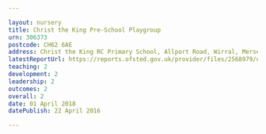 ```yaml
---

layout: nursery
title: Christ the King Pre-School Playgroup
urn: 306373
postcode: CH62 6AE
address: Christ the King RC Primary School, Allport Road, Wirral, Merseyside, CH62 6AE
latestReportUrl: https://reports.ofsted.gov.uk/provider/files/2568979/urn/306373.pdf
teaching: 2
development: 2
leadership: 2
outcomes: 2
overall: 2
date: 01 April 2018 
datePublish: 22 April 2016

---
```

